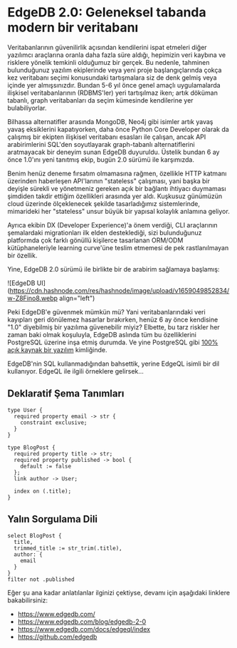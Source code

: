 # EdgeDB 2.0: Geleneksel tabanda modern bir veritabanı

Veritabanlarının güvenilirlik açısından kendilerini ispat etmeleri diğer yazılımcı araçlarına oranla daha fazla süre aldığı, hepimizin veri kaybına ve risklere yönelik temkinli olduğumuz bir gerçek. Bu nedenle, tahminen bulunduğunuz yazılım ekiplerinde veya yeni proje başlangıçlarında çokça kez veritabanı seçimi konusundaki tartışmalara siz de denk gelmiş veya içinde yer almışsınızdır. Bundan 5-6 yıl önce genel amaçlı uygulamalarda ilişkisel veritabanlarının (RDBMS'ler) yeri tartışılmaz iken; artık döküman tabanlı, graph veritabanları da seçim kümesinde kendilerine yer bulabiliyorlar.

Bilhassa alternatifler arasında MongoDB, Neo4j gibi isimler artık yavaş yavaş eksiklerini kapatıyorken, daha önce Python Core Developer olarak da çalışmış bir ekipten ilişkisel veritabanı esasları ile çalışan, ancak API arabirimlerini SQL'den soyutlayarak graph-tabanlı alternatiflerini aratmayacak bir deneyim sunan EdgeDB duyuruldu. Üstelik bundan 6 ay önce 1.0'ını yeni tanıtmış ekip, bugün 2.0 sürümü ile karşımızda.

Benim henüz deneme fırsatım olmamasına rağmen, özellikle HTTP katmanı üzerinden haberleşen API'larının "stateless" çalışması, yani başka bir deyişle sürekli ve yönetmeniz gereken açık bir bağlantı ihtiyacı duymaması şimdiden takdir ettiğim özellikleri arasında yer aldı. Kuşkusuz günümüzün cloud üzerinde ölçeklenecek şekilde tasarladığımız sistemlerinde, mimarideki her "stateless" unsur büyük bir yapısal kolaylık anlamına geliyor.

Ayrıca ekibin DX (Developer Experience)'a önem verdiği, CLI araçlarının şemalardaki migrationları ilk elden desteklediği, sizi bulunduğunuz platformda çok farklı gönüllü kişilerce tasarlanan ORM/ODM kütüphaneleriyle learning curve'üne teslim etmemesi de pek rastlanılmayan bir özellik.

Yine, EdgeDB 2.0 sürümü ile birlikte bir de arabirim sağlamaya başlamış:

![EdgeDB UI](https://cdn.hashnode.com/res/hashnode/image/upload/v1659049852834/w-Z8Fino8.webp align="left")

Peki EdgeDB'e güvenmek mümkün mü? Yani veritabanlarındaki veri kayıpları geri dönülemez hasarlar bırakırken, henüz 6 ay önce kendisine "1.0" diyebilmiş bir yazılıma güvenebilir miyiz? Elbette, bu tarz riskler her zaman baki olmak koşuluyla, EdgeDB aslında tüm bu özelliklerini PostgreSQL üzerine inşa etmiş durumda. Ve yine PostgreSQL gibi [100% açık kaynak bir yazılım](https://github.com/edgedb) kimliğinde.

EdgeDB'nin SQL kullanmadığından bahsettik, yerine EdgeQL isimli bir dil kullanıyor. EdgeQL ile ilgili örneklere gelirsek...

## Deklaratif Şema Tanımları

```
type User {
  required property email -> str {
    constraint exclusive;
  }
}

type BlogPost {
  required property title -> str;
  required property published -> bool {
    default := false
  };
  link author -> User;

  index on (.title);
}
```

## Yalın Sorgulama Dili

```
select BlogPost {
  title,
  trimmed_title := str_trim(.title),
  author: {
    email
  }
}
filter not .published
```




Eğer şu ana kadar anlatılanlar ilginizi çektiyse, devamı için aşağıdaki linklere bakabilirsiniz:

- https://www.edgedb.com/
- https://www.edgedb.com/blog/edgedb-2-0
- https://www.edgedb.com/docs/edgeql/index
- https://github.com/edgedb
